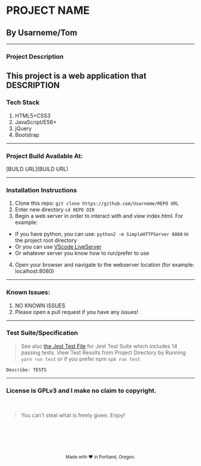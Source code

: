 # PROJECT NAME
## By Usarneme/Tom

---

### Project Description

This project is a web application that DESCRIPTION
---
### Tech Stack
1. HTML5+CSS3
2. JavaScript/ES6+
3. jQuery
4. Bootstrap
---

### Project Build Available At:

[BUILD URL](BUILD URL)

---
### Installation Instructions
1. Clone this repo: `git clone https://github.com/Usarneme/REPO URL`
2. Enter new directory `cd REPO DIR`
3. Begin a web server in order to interact with and view index.html. For example:
  * If you have python, you can use: `python2 -m SimpleHTTPServer 8080` in the project root directory
  * Or you can use [VScode LiveServer](https://marketplace.visualstudio.com/items?itemName=ritwickdey.LiveServer)
  * Or whatever server you know how to run/prefer to use
4. Open your browser and navigate to the webserver location (for example: localhost:8080)
---
### Known Issues:
1. NO KNOWN ISSUES
2. Please open a pull request if you have any issues!
---
### Test Suite/Specification

> See also [the Jest Test File](TESTSURL) for Jest Test Suite which includes 14 passing tests. View Test Results from Project Directory by Running `yarn run test` or if you prefer npm `npm run test`

```
Describe: TESTS

```
---
### License is GPLv3 and I make no claim to copyright. 
<br />

> You can't steal what is freely given. Enjoy!

<br />
<br />
<br />
<br />
<p align="center">
  <small>Made with ❤️ in Portland, Oregon. </small>
</p>